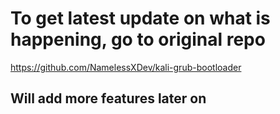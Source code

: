 # To get latest update on what is happening, go to original repo
https://github.com/NamelessXDev/kali-grub-bootloader
## Will add more features later on
